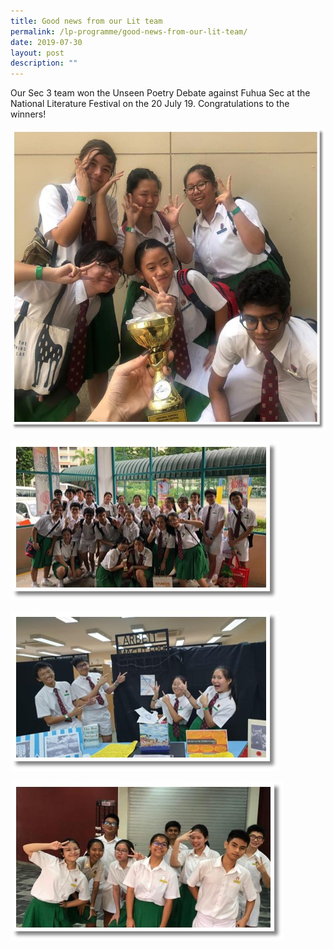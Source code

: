 ```yaml
---
title: Good news from our Lit team
permalink: /lp-programme/good-news-from-our-lit-team/
date: 2019-07-30
layout: post
description: ""
---
```

Our Sec 3 team won the Unseen Poetry Debate against Fuhua Sec at the National Literature Festival on the 20 July 19. Congratulations to the winners!

![Our Sec 3 team won the Unseen Poetry Debate against Fuhua Sec at the National Literature Festival on the 20 July 19](/images/Lit-1.jpeg)

![Our Sec 3 team won the Unseen Poetry Debate against Fuhua Sec at the National Literature Festival on the 20 July 19](/images/Lit-2.jpeg)

![Our Sec 3 team won the Unseen Poetry Debate against Fuhua Sec at the National Literature Festival on the 20 July 19](/images/Lit-3.jpeg)

![Our Sec 3 team won the Unseen Poetry Debate against Fuhua Sec at the National Literature Festival on the 20 July 19](/images/Lit-4.jpeg)